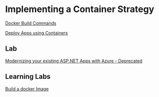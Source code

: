 # Implementing a Container Strategy

[Docker Build Commands](https://docs.docker.com/engine/reference/builder/)

[Deploy Apps using Containers](https://docs.microsoft.com/en-us/azure/devops/pipelines/ecosystems/containers/build-image?view=azure-devops)

## Lab

[Modernizing your existing ASP.NET Apps with Azure - Deprecated](https://www.azuredevopslabs.com/labs/vstsextend/aspnetmodernize/)

## Learning Labs

[Build a docker Image](https://docs.microsoft.com/en-us/azure/devops/pipelines/ecosystems/containers/build-image?view=azure-devops)

